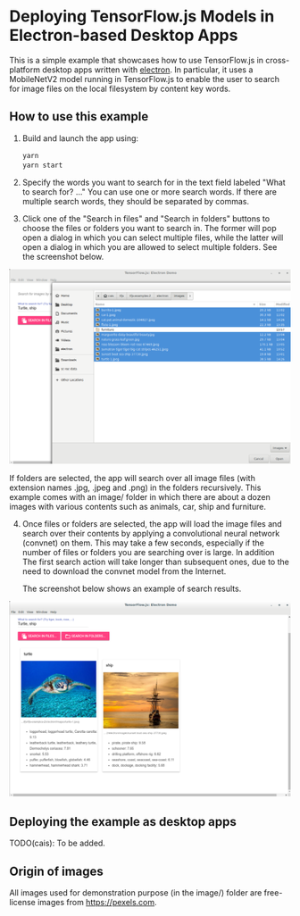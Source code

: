 # Deploying TensorFlow.js Models in Electron-based Desktop Apps

This is a simple example that showcases how to use TensorFlow.js
in cross-platform desktop apps written with
[electron](https://electronjs.org/). In particular, it uses
a MobileNetV2 model running in TensorFlow.js to enable the user
to search for image files on the local filesystem by content
key words.

## How to use this example

1. Build and launch the app using:

   ```sh
   yarn
   yarn start
   ```

2. Specify the words you want to search for in the text field labeled
   "What to search for? ..." You can use one or more search words.
   If there are multiple search words, they should be separated by
   commas.

3. Click one of the "Search in files" and "Search in folders" buttons
   to choose the files or folders you want to search in. The former
   will pop open a dialog in which you can select multiple files, while
   the latter will open a dialog in which you are allowed to select
   multiple folders. See the screenshot below.

  ![screenshot-1](./screenshot-1.png)

  If folders are selected, the app will search over
  all image files (with extension names .jpg, .jpeg and .png) in the
  folders recursively.
  This example comes with an image/ folder in which there are about
  a dozen images with various contents such as animals, car, ship
  and furniture.

4. Once files or folders are selected, the app will load the image
   files and search over their contents by applying a convolutional
   neural network (convnet) on them. This may take a few seconds,
   especially if the number of files or folders you are searching over
   is large. In addition The first search action will take longer than
   subsequent ones, due to the need to download the convnet model
   from the Internet.

   The screenshot below shows an example of search results.

  ![screenshot-2](./screenshot-2.png)

## Deploying the example as desktop apps

TODO(cais): To be added.



## Origin of images

All images used for demonstration purpose (in the image/) folder
are free-license images from https://pexels.com.